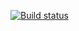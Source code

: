 [![Build status](https://ci.appveyor.com/api/projects/status/o8uj4xuy74amcf16?svg=true)](https://ci.appveyor.com/project/Katya/test-api)
